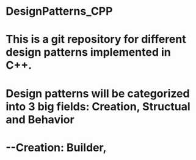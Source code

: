 # DesignPatterns_CPP

# This is a git repository for different design patterns implemented in C++.
# Design patterns will be categorized into 3 big fields: Creation, Structual and Behavior
# --Creation: Builder,
